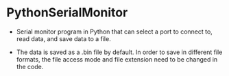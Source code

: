 # PythonSerialMonitor

* Serial monitor program in Python that can select a port to connect to, read data, and save data to a file.

* The data is saved as a .bin file by default. In order to save in different file formats, the file access 
    mode and file extension need to be changed in the code.
